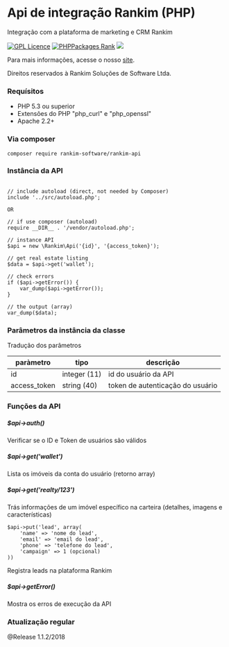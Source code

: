 # Api de integração Rankim (PHP)
Integração com a plataforma de marketing e CRM Rankim

[![GPL Licence](https://badges.frapsoft.com/os/gpl/gpl.svg?v=103)](https://opensource.org/licenses/GPL-3.0/) [![PHPPackages Rank](http://phppackages.org/p/smartdealer/sdapi/badge/rank.svg)](http://phppackages.org/p/rankim-software/rankim-api) ![](https://reposs.herokuapp.com/?path=rankim-software/rankim-api&style=flat)

Para mais informações, acesse o nosso [site](http://rankim.com.br).

Direitos reservados à Rankim Soluções de Software Ltda.

### Requísitos 

* PHP 5.3 ou superior
* Extensões do PHP "php_curl" e "php_openssl"
* Apache 2.2+

### Via composer

    composer require rankim-software/rankim-api

### Instância da API

~~~.php

// include autoload (direct, not needed by Composer)
include '../src/autoload.php';

OR

// if use composer (autoload)
require __DIR__ . '/vendor/autoload.php';

// instance API
$api = new \Rankim\Api('{id}', '{access_token}');

// get real estate listing
$data = $api->get('wallet');

// check errors
if ($api->getError()) {
    var_dump($api->getError());
}

// the output (array)
var_dump($data);  

~~~~

### Parâmetros da instância da classe

Tradução dos parâmetros

| paràmetro     | tipo         |  descrição  |
| ------------- | -------------| ------------- |
| id            | integer (11) | id do usuário da API
| access_token  | string (40)  | token de autenticação do usuário

### Funções da API

##### $api->auth()
Verificar se o ID e Token de usuários são válidos

##### $api->get('wallet')
Lista os imóveis da conta do usuário (retorno array)

##### $api->get('realty/123')
Trás informações de um imóvel específico na carteira (detalhes, imagens e características)

~~~.php
$api->put('lead', array(
    'name' => 'nome do lead',
    'email' => 'email do lead',
    'phone' => 'telefone do lead',
    'campaign' => 1 (opcional)
))
~~~~
Registra leads na plataforma Rankim

##### $api->getError()
Mostra os erros de execução da API

### Atualização regular

@Release 1.1.2/2018 
